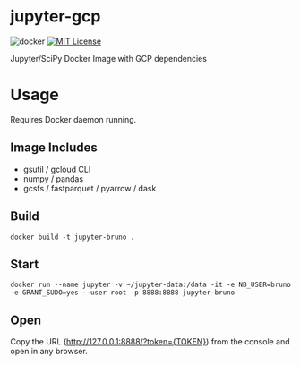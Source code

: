 # jupyter-gcp

![docker](https://github.com/bvolpato/jupyter-gcp/workflows/Docker%20Publish/badge.svg?branch=master)
[![MIT License](http://img.shields.io/badge/license-MIT-blue.svg)](https://github.com/brunocvcunha/jupyter-gcp/blob/master/LICENSE)

Jupyter/SciPy Docker Image with GCP dependencies

# Usage

Requires Docker daemon running.

## Image Includes

- gsutil / gcloud CLI
- numpy / pandas
- gcsfs / fastparquet / pyarrow / dask

## Build
```
docker build -t jupyter-bruno .
```


## Start
```
docker run --name jupyter -v ~/jupyter-data:/data -it -e NB_USER=bruno -e GRANT_SUDO=yes --user root -p 8888:8888 jupyter-bruno
```

## Open

Copy the URL (http://127.0.0.1:8888/?token={TOKEN}) from the console and open in any browser.
